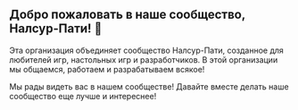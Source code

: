 ## Добро пожаловать в наше сообщество, Налсур-Пати! 👋

Эта организация объединяет сообщество Налсур-Пати, созданное для любителей игр, настольных игр и разработчиков. В этой организации мы общаемся, работаем и разрабатываем всякое!

Мы рады видеть вас в нашем сообществе! Давайте вместе делать наше сообщество еще лучше и интереснее!
